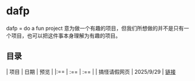 # dafp
 dafp = do a fun project 意为做一个有趣的项目，但我们所想做的并不是只有一个项目，也可以把这件事本身理解为有趣的项目。

## 目录
| 项目 | 日期 | 预览 |
|:== | :== | :== |
| 搞怪请假网页 | 2025/9/29 | <a href="./AskTheCounselorForLeave/index.html">链接</a>

